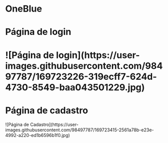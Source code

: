 # OneBlue
<h1>Página de login<h1>
![Página de login](https://user-images.githubusercontent.com/98497787/169723226-319ecff7-624d-4730-8549-baa043501229.jpg)
  <h1>Página de cadastro</h1>
  ![Página de Cadastro](https://user-images.githubusercontent.com/98497787/169723415-2561a78b-e23e-4992-a220-ed1b6596b1f0.jpg)
